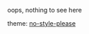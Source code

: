 oops, nothing to see here

theme: [no-style-please](https://github.com/g-hanwen/hugo-theme-nostyleplease)

